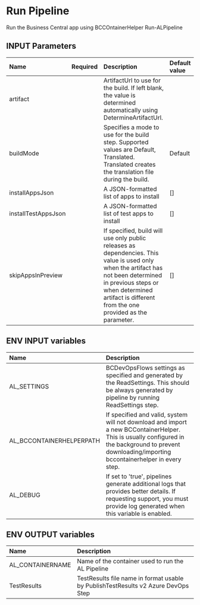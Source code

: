 # Run Pipeline

Run the Business Central app using BCCOntainerHelper Run-ALPipeline

## INPUT Parameters

| Name | Required | Description | Default value |
| :-- | :-: | :-- | :-- |
| artifact | | ArtifactUrl to use for the build. If left blank, the value is determined automatically using DetermineArtifactUrl. |  |
| buildMode | | Specifies a mode to use for the build step. Supported values are Default, Translated. Translated creates the translation file during the build. | Default |
| installAppsJson | | A JSON-formatted list of apps to install | [] |
| installTestAppsJson | | A JSON-formatted list of test apps to install | [] |
| skipAppsInPreview | | If specified, build will use only public releases as dependencies. This value is used only when the artifact has not been determined in previous steps or when determined artifact is different from the one provided as the parameter. | [] |

## ENV INPUT variables

| Name                  | Description |
| :--                   | :-- |
| AL_SETTINGS           | BCDevOpsFlows settings as specified and generated by the ReadSettings. This should be always generated by pipeline by running ReadSettings step. |
| AL_BCCONTAINERHELPERPATH | If specified and valid, system will not download and import a new BCContainerHelper. This is usually configured in the background to prevent downloading/importing bccontainerhelper in every step. |
| AL_DEBUG | If set to 'true', pipelines generate additional logs that provides better details. If requesting support, you must provide log generated when this variable is enabled. |

## ENV OUTPUT variables

| Name              | Description                                                                       |
| :--               | :--                                                                               |
| AL_CONTAINERNAME  | Name of the container used to run the AL Pipeline                                 |
| TestResults       | TestResults file name in format usable by PublishTestResults v2 Azure DevOps Step |